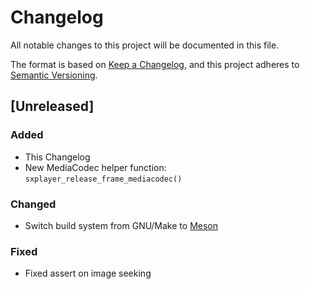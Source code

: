 # Changelog
All notable changes to this project will be documented in this file.

The format is based on [Keep a Changelog](https://keepachangelog.com/en/1.0.0/),
and this project adheres to [Semantic Versioning](https://semver.org/spec/v2.0.0.html).

## [Unreleased]
### Added
- This Changelog
- New MediaCodec helper function: `sxplayer_release_frame_mediacodec()`

### Changed
- Switch build system from GNU/Make to [Meson](https://mesonbuild.com/)

### Fixed
- Fixed assert on image seeking
